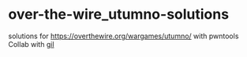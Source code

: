 # over-the-wire_utumno-solutions
solutions for https://overthewire.org/wargames/utumno/ with pwntools  
Collab with [gil](https://github.com/dergil)   
